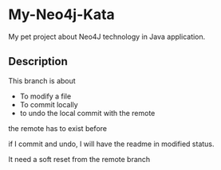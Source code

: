 # My-Neo4j-Kata
My pet project about Neo4J technology in Java application.


## Description

This branch is about

* To modify a file
* To commit locally
* to undo the local commit with the remote 

the remote has to exist before

if I commit and undo, I will have the readme in modified status.

It need a soft reset from the remote branch
